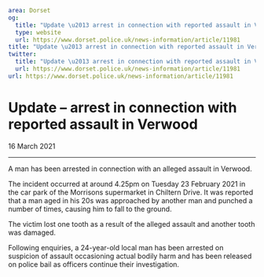```yaml
area: Dorset
og:
  title: "Update \u2013 arrest in connection with reported assault in Verwood"
  type: website
  url: https://www.dorset.police.uk/news-information/article/11981
title: "Update \u2013 arrest in connection with reported assault in Verwood |"
twitter:
  title: "Update \u2013 arrest in connection with reported assault in Verwood"
  url: https://www.dorset.police.uk/news-information/article/11981
url: https://www.dorset.police.uk/news-information/article/11981
```

# Update – arrest in connection with reported assault in Verwood

16 March 2021

* * *

A man has been arrested in connection with an alleged assault in Verwood.

The incident occurred at around 4.25pm on Tuesday 23 February 2021 in the car park of the Morrisons supermarket in Chiltern Drive. It was reported that a man aged in his 20s was approached by another man and punched a number of times, causing him to fall to the ground.

The victim lost one tooth as a result of the alleged assault and another tooth was damaged.

Following enquiries, a 24-year-old local man has been arrested on suspicion of assault occasioning actual bodily harm and has been released on police bail as officers continue their investigation.
